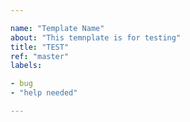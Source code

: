 ```yaml
---

name: "Template Name"
about: "This temnplate is for testing"
title: "TEST"
ref: "master"
labels:

- bug
- "help needed"

---
```


